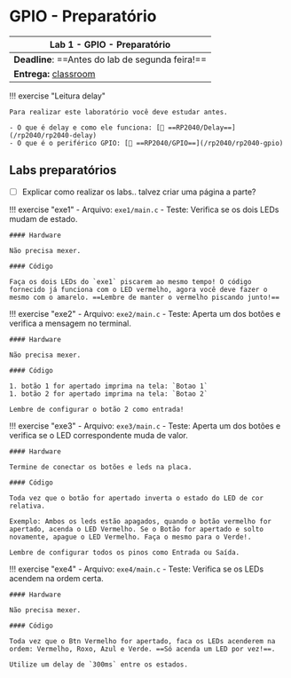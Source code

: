 # GPIO - Preparatório

| Lab 1 - GPIO - Preparatório                         |
|-----------------------------------------------------|
| **Deadline**: ==Antes do lab de segunda feira!==    |
| **Entrega:** [classroom]({{lab_pio_pre_classroom}}) |


!!! exercise "Leitura delay"

    Para realizar este laboratório você deve estudar antes.
   
    - O que é delay e como ele funciona: [📕 ==RP2040/Delay==](/rp2040/rp2040-delay)
    - O que é o periférico GPIO: [📘 ==RP2040/GPIO==](/rp2040/rp2040-gpio)
    
## Labs preparatórios

- [ ] Explicar como realizar os labs.. talvez criar uma página a parte?

!!! exercise "exe1"
    - Arquivo: `exe1/main.c`
    - Teste: Verifica se os dois LEDs mudam de estado.
    
    #### Hardware
    
    Não precisa mexer.
    
    #### Código
    
    Faça os dois LEDs do `exe1` piscarem ao mesmo tempo! O código fornecido já funciona com o LED vermelho, agora você deve fazer o mesmo com o amarelo. ==Lembre de manter o vermelho piscando junto!==
    
!!! exercise "exe2"
    - Arquivo: `exe2/main.c`
    - Teste: Aperta um dos botões e verifica a mensagem no terminal.
    
    #### Hardware
    
    Não precisa mexer.
    
    #### Código
    
    1. botão 1 for apertado imprima na tela: `Botao 1`
    1. botão 2 for apertado imprima na tela: `Botao 2`
    
    Lembre de configurar o botão 2 como entrada!
    
!!! exercise "exe3"
    - Arquivo: `exe3/main.c`
    - Teste: Aperta um dos botões e verifica se o LED correspondente muda de valor.
    
    #### Hardware
    
    Termine de conectar os botões e leds na placa.
    
    #### Código

    Toda vez que o botão for apertado inverta o estado do LED de cor relativa.
    
    Exemplo: Ambos os leds estão apagados, quando o botão vermelho for apertado, acenda o LED Vermelho. Se o Botão for apertado e solto novamente, apague o LED Vermelho. Faça o mesmo para o Verde!. 

    Lembre de configurar todos os pinos como Entrada ou Saída.


!!! exercise "exe4"
    - Arquivo: `exe4/main.c`
    - Teste: Verifica se os LEDs acendem na ordem certa.
    
    #### Hardware
    
    Não precisa mexer.
    
    #### Código

    Toda vez que o Btn Vermelho for apertado, faca os LEDs acenderem na ordem: Vermelho, Roxo, Azul e Verde. ==Só acenda um LED por vez!==.
    
    Utilize um delay de `300ms` entre os estados.
